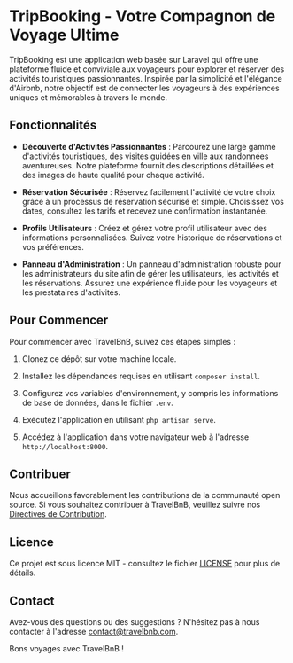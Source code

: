 # TripBooking - Votre Compagnon de Voyage Ultime

TripBooking est une application web basée sur Laravel qui offre une plateforme fluide et conviviale aux voyageurs pour explorer et réserver des activités touristiques passionnantes. Inspirée par la simplicité et l'élégance d'Airbnb, notre objectif est de connecter les voyageurs à des expériences uniques et mémorables à travers le monde.

## Fonctionnalités

- **Découverte d'Activités Passionnantes** : Parcourez une large gamme d'activités touristiques, des visites guidées en ville aux randonnées aventureuses. Notre plateforme fournit des descriptions détaillées et des images de haute qualité pour chaque activité.

- **Réservation Sécurisée** : Réservez facilement l'activité de votre choix grâce à un processus de réservation sécurisé et simple. Choisissez vos dates, consultez les tarifs et recevez une confirmation instantanée.

- **Profils Utilisateurs** : Créez et gérez votre profil utilisateur avec des informations personnalisées. Suivez votre historique de réservations et vos préférences.

- **Panneau d'Administration** : Un panneau d'administration robuste pour les administrateurs du site afin de gérer les utilisateurs, les activités et les réservations. Assurez une expérience fluide pour les voyageurs et les prestataires d'activités.

## Pour Commencer

Pour commencer avec TravelBnB, suivez ces étapes simples :

1. Clonez ce dépôt sur votre machine locale.

2. Installez les dépendances requises en utilisant `composer install`.

3. Configurez vos variables d'environnement, y compris les informations de base de données, dans le fichier `.env`.

4. Exécutez l'application en utilisant `php artisan serve`.

5. Accédez à l'application dans votre navigateur web à l'adresse `http://localhost:8000`.

## Contribuer

Nous accueillons favorablement les contributions de la communauté open source. Si vous souhaitez contribuer à TravelBnB, veuillez suivre nos [Directives de Contribution](CONTRIBUTING.md).

## Licence

Ce projet est sous licence MIT - consultez le fichier [LICENSE](LICENSE) pour plus de détails.

## Contact

Avez-vous des questions ou des suggestions ? N'hésitez pas à nous contacter à l'adresse contact@travelbnb.com.

Bons voyages avec TravelBnB !
